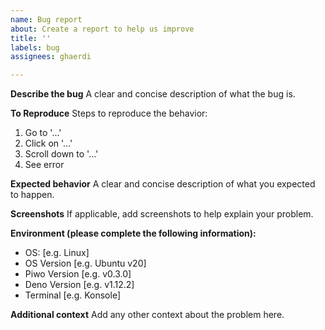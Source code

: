 ```yaml
---
name: Bug report
about: Create a report to help us improve
title: ''
labels: bug
assignees: ghaerdi

---
```


**Describe the bug** A clear and concise description of what the bug is.

**To Reproduce** Steps to reproduce the behavior:

1. Go to '...'
2. Click on '...'
3. Scroll down to '...'
4. See error

**Expected behavior** A clear and concise description of what you expected to
happen.

**Screenshots** If applicable, add screenshots to help explain your problem.

**Environment (please complete the following information):**

- OS: [e.g. Linux]
- OS Version [e.g. Ubuntu v20]
- Piwo Version [e.g. v0.3.0]
- Deno Version [e.g. v1.12.2]
- Terminal [e.g. Konsole]

**Additional context** Add any other context about the problem here.
